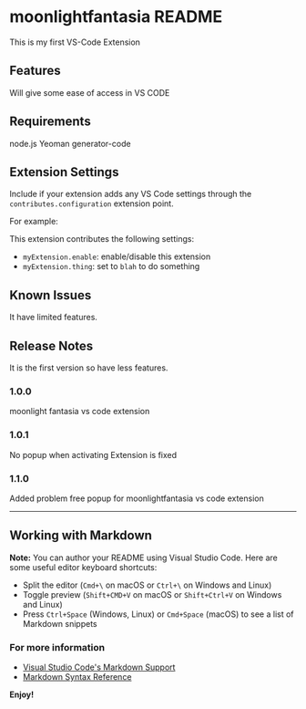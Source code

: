 # moonlightfantasia README

This is my first VS-Code Extension

## Features

Will give some ease of access in VS CODE

## Requirements

node.js
Yeoman
generator-code

## Extension Settings

Include if your extension adds any VS Code settings through the `contributes.configuration` extension point.

For example:

This extension contributes the following settings:

* `myExtension.enable`: enable/disable this extension
* `myExtension.thing`: set to `blah` to do something

## Known Issues

It have limited features.

## Release Notes

It is the first version so have less features.

### 1.0.0

moonlight fantasia vs code extension

### 1.0.1

No popup when activating Extension is fixed

### 1.1.0

Added problem free popup for moonlightfantasia vs code extension

-----------------------------------------------------------------------------------------------------------

## Working with Markdown

**Note:** You can author your README using Visual Studio Code.  Here are some useful editor keyboard shortcuts:

* Split the editor (`Cmd+\` on macOS or `Ctrl+\` on Windows and Linux)
* Toggle preview (`Shift+CMD+V` on macOS or `Shift+Ctrl+V` on Windows and Linux)
* Press `Ctrl+Space` (Windows, Linux) or `Cmd+Space` (macOS) to see a list of Markdown snippets

### For more information

* [Visual Studio Code's Markdown Support](http://code.visualstudio.com/docs/languages/markdown)
* [Markdown Syntax Reference](https://help.github.com/articles/markdown-basics/)

**Enjoy!**
